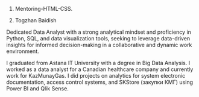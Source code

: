 1. Mentoring-HTML-CSS.

2. Togzhan Baidish

Dedicated Data Analyst with a strong analytical mindset and proficiency in Python, SQL, and data visualization tools, seeking to leverage data-driven insights for informed decision-making in a collaborative and dynamic work environment.

I graduated from Astana IT University with a degree in Big Data Analysis. I worked as a data analyst for a Canadian healthcare company and currently work for KazMunayGas. I did projects on analytics for system electronic documentation, access control systems, and SKStore (закупки КМГ) using Power BI and Qlik Sense.
